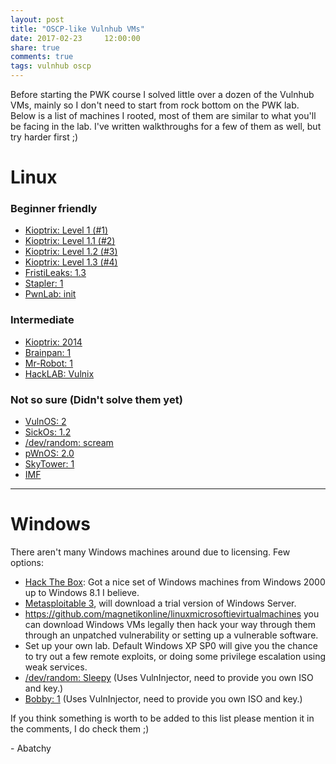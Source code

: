```yaml
---
layout: post
title: "OSCP-like Vulnhub VMs"
date: 2017-02-23     12:00:00
share: true
comments: true
tags: vulnhub oscp
---
```


Before starting the PWK course I solved little over a dozen of the Vulnhub VMs, mainly so I don't need to start from rock bottom on the PWK lab. Below is a list of machines I rooted, most of them are similar to what you'll be facing in the lab. I've written walkthroughs for a few of them as well, but try harder first ;)  
  
# Linux
  
### Beginner friendly

  * [Kioptrix: Level 1 (#1)](https://www.vulnhub.com/entry/kioptrix-level-1-1,22/) 
  * [Kioptrix: Level 1.1 (#2) ](https://www.vulnhub.com/entry/kioptrix-level-11-2,23/)
  * [Kioptrix: Level 1.2 (#3)](https://www.vulnhub.com/entry/kioptrix-level-12-3,24/) 
  * [Kioptrix: Level 1.3 (#4)](https://www.vulnhub.com/entry/kioptrix-level-13-4,25/) 
  * [FristiLeaks: 1.3 ](https://www.vulnhub.com/entry/fristileaks-13,133/)
  * [Stapler: 1](https://www.vulnhub.com/entry/stapler-1,150/)
  * [PwnLab: init](https://www.vulnhub.com/entry/pwnlab-init,158/)

### Intermediate

  * [Kioptrix: 2014](https://www.vulnhub.com/entry/kioptrix-2014-5,62/)
  * [Brainpan: 1](https://www.vulnhub.com/entry/brainpan-1,51/)
  * [Mr-Robot: 1  ](https://www.vulnhub.com/entry/mr-robot-1,151/)
  * [HackLAB: Vulnix](https://www.vulnhub.com/entry/hacklab-vulnix,48/)

### Not so sure (Didn't solve them yet)

  * [VulnOS: 2](https://www.vulnhub.com/entry/vulnos-2,147/)
  * [SickOs: 1.2](https://www.vulnhub.com/entry/sickos-12,144/)
  * [/dev/random: scream](https://www.vulnhub.com/entry/devrandom-scream,47/) 
  * [pWnOS: 2.0](https://www.vulnhub.com/entry/pwnos-20-pre-release,34/)
  * [SkyTower: 1](https://www.vulnhub.com/entry/skytower-1,96/) 
  * [IMF](https://www.vulnhub.com/entry/imf-1,162/)

---
  
# Windows

There aren't many Windows machines around due to licensing. Few options:  

  * [Hack The Box](https://www.hackthebox.gr/en/login): Got a nice set of Windows machines from Windows 2000 up to Windows 8.1 I believe.
  * [Metasploitable 3](https://github.com/rapid7/metasploitable3/wiki), will download a trial version of Windows Server.
  * <https://github.com/magnetikonline/linuxmicrosoftievirtualmachines> you can download Windows VMs legally then hack your way through them through an unpatched vulnerability or setting up a vulnerable software.
  * Set up your own lab. Default Windows XP SP0 will give you the chance to try out a few remote exploits, or doing some privilege escalation using weak services.
  * [/dev/random: Sleepy](https://www.vulnhub.com/entry/devrandom-sleepy,123/) (Uses VulnInjector, need to provide you own ISO and key.)**[ ](https://www.vulnhub.com/entry/devrandom-sleepy,123/)**
  * [ Bobby: 1](https://www.vulnhub.com/entry/bobby-1,42/) (Uses VulnInjector, need to provide you own ISO and key.)
  
If you think something is worth to be added to this list please mention it in the comments, I do check them ;)

\- Abatchy